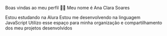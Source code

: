 Boas vindas ao meu perfil 💙💙
Meu nome é Ana Clara Soares

Estou estudando na Alura
Estou me desenvolvendo na linguagem JavaScript
Utilizo esse espaço para minha organização e compartilhamento dos meu projetos desenvolvidos
